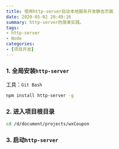 ```yaml
---
title: 使用http-server启动本地服务开发静态页面
date: 2020-05-02 20:49:16
summary: http-server的简单实践。
tags:
- http-server
- Node
categories:
- [项目开发]
---
```

### 1. 全局安装`http-server`
工具：`Git Bash`
```bash
npm install http-server -g  
```

### 2. 进入项目根目录
```bash  
cd /d/document/projects/wxCoupon
```

### 3. 启动`http-server`
